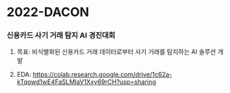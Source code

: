 # 2022-DACON

### 신용카드 사기 거래 탐지 AI 경진대회

1) 목표: 비식별화된 신용카드 거래 데이터로부터 사기 거래를 탐지하는 AI 솔루션 개발

2) EDA: https://colab.research.google.com/drive/1c62a-kTqowd1wE4FaSLMIaV1Xxy69rCH?usp=sharing
